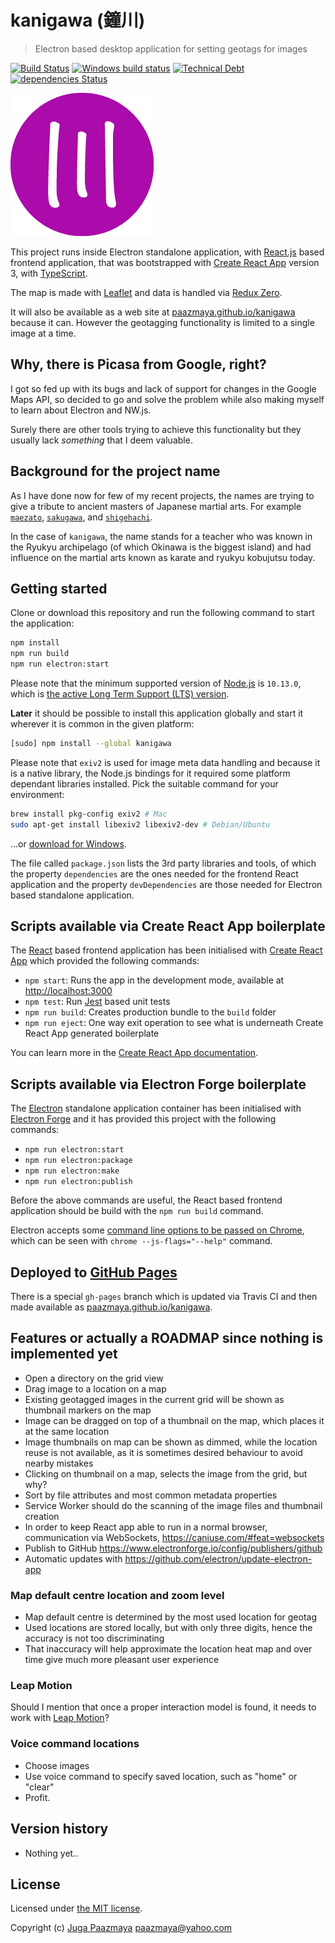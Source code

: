 # kanigawa (鐘川)

> Electron based desktop application for setting geotags for images

[![Build Status](https://travis-ci.org/paazmaya/kanigawa.svg)](https://travis-ci.org/paazmaya/kanigawa)
[![Windows build status](https://ci.appveyor.com/api/projects/status/wls3dplcr1vvqwa6/branch/master?svg=true)](https://ci.appveyor.com/project/paazmaya/kanigawa/branch/master)
[![Technical Debt](https://sonarcloud.io/api/project_badges/measure?project=kanigawa&metric=sqale_index)](https://sonarcloud.io/dashboard?id=kanigawa)
[![dependencies Status](https://david-dm.org/paazmaya/kanigawa/status.svg)](https://david-dm.org/paazmaya/kanigawa)

![kanigawa project logo](icon.png)

This project runs inside Electron standalone application, with [React.js](https://facebook.github.io/react/) based frontend application,
that was bootstrapped with [Create React App](https://github.com/facebook/create-react-app) version 3,
with [TypeScript](https://www.typescriptlang.org/).

The map is made with [Leaflet](https://leafletjs.com/) and data is handled via [Redux Zero](https://matheusml1.gitbooks.io/redux-zero-docs/content/).

It will also be available as a web site at [paazmaya.github.io/kanigawa](https://paazmaya.github.io/kanigawa/)
because it can. However the geotagging functionality is limited to a single image at a time.

## Why, there is Picasa from Google, right?

I got so fed up with its bugs and lack of support for changes in the Google Maps API, so
decided to go and solve the problem while also making myself to learn about Electron and NW.js.

Surely there are other tools trying to achieve this functionality but they usually lack
_something_ that I deem valuable.

## Background for the project name

As I have done now for few of my recent projects, the names are trying to give a tribute to
ancient masters of Japanese martial arts. For example
[`maezato`](https://github.com/paazmaya/maezato),
[`sakugawa`](https://github.com/paazmaya/sakugawa), and
[`shigehachi`](https://github.com/paazmaya/shigehachi).

In the case of `kanigawa`, the name stands for a teacher who was known in the Ryukyu archipelago
(of which Okinawa is the biggest island) and had influence on the martial arts known as
karate and ryukyu kobujutsu today.

## Getting started

Clone or download this repository and run the following command to start the application:

```sh
npm install
npm run build
npm run electron:start
```

Please note that the minimum supported version of [Node.js](https://nodejs.org/en/) is `10.13.0`, which is [the active Long Term Support (LTS) version](https://github.com/nodejs/Release#release-schedule).

**Later** it should be possible to install this application globally and start it wherever
it is common in the given platform:

```sh
[sudo] npm install --global kanigawa
```

Please note that `exiv2` is used for image meta data handling and because it is a native library,
the Node.js bindings for it required some platform dependant libraries installed.
Pick the suitable command for your environment:

```sh
brew install pkg-config exiv2 # Mac
sudo apt-get install libexiv2 libexiv2-dev # Debian/Ubuntu
```

...or [download for Windows](https://www.exiv2.org/download.html).

The file called `package.json` lists the 3rd party libraries and tools, of which
the property `dependencies` are the ones needed for the frontend React application and
the property `devDependencies` are those needed for Electron based standalone application.

## Scripts available via Create React App boilerplate

The [React](https://reactjs.org/) based frontend application has been initialised with [Create React App](https://facebook.github.io/create-react-app/) which provided the following commands:

* `npm start`: Runs the app in the development mode, available at [http://localhost:3000](http://localhost:3000)
* `npm test`: Run [Jest](https://jestjs.io/) based unit tests
* `npm run build`: Creates production bundle to the `build` folder
* `npm run eject`: One way exit operation to see what is underneath Create React App generated boilerplate

You can learn more in the [Create React App documentation](https://facebook.github.io/create-react-app/docs/getting-started).

## Scripts available via Electron Forge boilerplate

The [Electron](https://electronjs.org/) standalone application container has been initialised with [Electron Forge](https://www.electronforge.io/) and it has provided this project with the following commands:

* `npm run electron:start`
* `npm run electron:package`
* `npm run electron:make`
* `npm run electron:publish`

Before the above commands are useful, the React based frontend application should be build with the `npm run build` command.

Electron accepts some [command line options to be passed on Chrome](https://github.com/atom/electron/blob/master/docs/api/chrome-command-line-switches.md),
which can be seen with `chrome --js-flags="--help"` command.

## Deployed to [GitHub Pages](https://pages.github.com/)

There is a special `gh-pages` branch which is updated via Travis CI and then made available as [paazmaya.github.io/kanigawa](https://paazmaya.github.io/kanigawa/).

## Features or actually a ROADMAP since nothing is implemented yet

* Open a directory on the grid view
* Drag image to a location on a map
* Existing geotagged images in the current grid will be shown as thumbnail markers on the map
* Image can be dragged on top of a thumbnail on the map, which places it at the same location
* Image thumbnails on map can be shown as dimmed, while the location reuse is not available, as it is sometimes desired behaviour to avoid nearby mistakes
* Clicking on thumbnail on a map, selects the image from the grid, but why?
* Sort by file attributes and most common metadata properties
* Service Worker should do the scanning of the image files and thumbnail creation
* In order to keep React app able to run in a normal browser, communication via WebSockets, https://caniuse.com/#feat=websockets
* Publish to GitHub https://www.electronforge.io/config/publishers/github
* Automatic updates with https://github.com/electron/update-electron-app

### Map default centre location and zoom level

* Map default centre is determined by the most used location for geotag
* Used locations are stored locally, but with only three digits, hence the accuracy is not too discriminating
* That inaccuracy will help approximate the location heat map and over time give much more pleasant user experience

### Leap Motion

Should I mention that once a proper interaction model is found, it needs to work with
[Leap Motion](https://developer.leapmotion.com/)?

### Voice command locations

* Choose images
* Use voice command to specify saved location, such as "home" or "clear"
* Profit.

## Version history

* Nothing yet..

## License

Licensed under [the MIT license](LICENSE).

Copyright (c) [Juga Paazmaya](https://paazmaya.fi) <paazmaya@yahoo.com>
